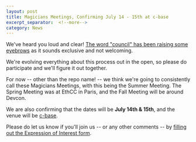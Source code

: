 ```yaml
---
layout: post
title: Magicians Meetings, Confirming July 14 - 15th at c-base
excerpt_separator:  <!--more-->
category: News
---
```


We've heard you loud and clear! [The word "council" has been raising some eyebrows](https://ethereum-magicians.org/t/the-term-council-may-be-easily-misunderstood-by-ourselves-and-the-community/357) as it sounds exclusive and not welcoming.

We're evolving everything about this process out in the open, so please do participate and we'll figure it out together.

For now -- other than the repo name! -- we think we're going to consistently call these Magicians Meetings, with this being the Summer Meeting. The Spring Meeting was at EthCC in Paris, and the Fall Meeting will be around Devcon.

We are also confirming that the dates will be **July 14th & 15th**, and the venue will be [c-base](https://c-base.org/).

Please do let us know if you'll join us -- or any other comments -- by [filling out the Expression of Interest form](https://goo.gl/forms/xTYJHOV2R6FQfN4m2).
<!-- more -->


